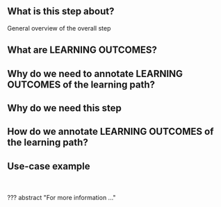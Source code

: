 ## What is this step about?
General overview of the overall step

## What are LEARNING OUTCOMES?

## Why do we need to annotate LEARNING OUTCOMES of the learning path?

## Why do we need this step

## How do we annotate LEARNING OUTCOMES of the learning path?

## Use-case example

<br>
<br>
??? abstract "For more information ..."
